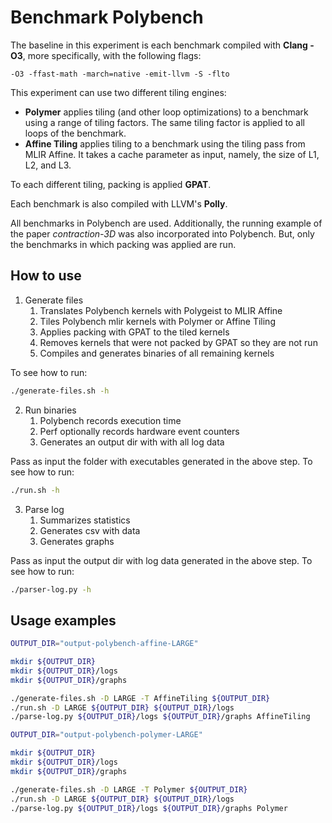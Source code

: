 # Benchmark Polybench

The baseline in this experiment is each benchmark compiled with **Clang -O3**, more specifically, with the following flags:
```
-O3 -ffast-math -march=native -emit-llvm -S -flto
```

This experiment can use two different tiling engines:
- **Polymer** applies tiling (and other loop optimizations) to a benchmark using a range of tiling factors. The same tiling factor is applied to all loops of the benchmark.
- **Affine Tiling** applies tiling to a benchmark using the tiling pass from MLIR Affine. It takes a cache parameter as input, namely, the size of L1, L2, and L3.

To each different tiling, packing is applied **GPAT**.

Each benchmark is also compiled with LLVM's **Polly**.

All benchmarks in Polybench are used. Additionally, the running example of the paper *contraction-3D* was also incorporated into Polybench.
But, only the benchmarks in which packing was applied are run.

## How to use

1. Generate files
   1. Translates Polybench kernels with Polygeist to MLIR Affine
   2. Tiles Polybench mlir kernels with Polymer or Affine Tiling
   3. Applies packing with GPAT to the tiled kernels
   4. Removes kernels that were not packed by GPAT so they are not run
   6. Compiles and generates binaries of all remaining kernels

To see how to run:

```sh
./generate-files.sh -h
```

2. Run binaries
   1. Polybench records execution time
   2. Perf optionally records hardware event counters
   3. Generates an output dir with with all log data

Pass as input the folder with executables generated in the above step.
To see how to run:

```sh
./run.sh -h
```

3. Parse log
   1. Summarizes statistics
   2. Generates csv with data
   3. Generates graphs

Pass as input the output dir with log data generated in the above step.
To see how to run:

```sh
./parser-log.py -h
```

## Usage examples

```sh
OUTPUT_DIR="output-polybench-affine-LARGE"

mkdir ${OUTPUT_DIR}
mkdir ${OUTPUT_DIR}/logs
mkdir ${OUTPUT_DIR}/graphs

./generate-files.sh -D LARGE -T AffineTiling ${OUTPUT_DIR}
./run.sh -D LARGE ${OUTPUT_DIR} ${OUTPUT_DIR}/logs
./parse-log.py ${OUTPUT_DIR}/logs ${OUTPUT_DIR}/graphs AffineTiling
```

```sh
OUTPUT_DIR="output-polybench-polymer-LARGE"

mkdir ${OUTPUT_DIR}
mkdir ${OUTPUT_DIR}/logs
mkdir ${OUTPUT_DIR}/graphs

./generate-files.sh -D LARGE -T Polymer ${OUTPUT_DIR}
./run.sh -D LARGE ${OUTPUT_DIR} ${OUTPUT_DIR}/logs
./parse-log.py ${OUTPUT_DIR}/logs ${OUTPUT_DIR}/graphs Polymer
```
